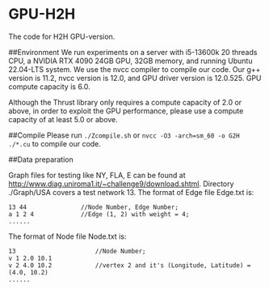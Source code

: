 # GPU-H2H
The code for H2H GPU-version.

##Environment
We run experiments on a server with i5-13600k 20 threads CPU, a NVIDIA RTX 4090 24GB GPU, 32GB memory, and running Ubuntu 22.04-LTS system. 
We use the nvcc compiler to compile our code. Our g++ version is 11.2, nvcc version is 12.0, and GPU driver version is 12.0.525. GPU compute capacity is 6.0.

Although the Thrust library only requires a compute capacity of 2.0 or above, in order to exploit the GPU performance, please use a compute capacity of at least 5.0 or above.


##Compile
Please run 
```./Zcompile.sh```
or
```nvcc -O3 -arch=sm_60 -o G2H ./*.cu```
to compile our code.


##Data preparation

Graph files for testing like NY, FLA, E can be found at http://www.diag.uniroma1.it/~challenge9/download.shtml.
Directory ./Graph/USA covers a test network 13. 
The format of Edge file Edge.txt is:
```
13 44               //Node Number, Edge Number;
a 1 2 4             //Edge (1, 2) with weight = 4;
......
```

The format of Node file Node.txt is:
```
13                      //Node Number;
v 1 2.0 10.1
v 2 4.0 10.2            //vertex 2 and it's (Longitude, Latitude) = (4.0, 10.2)
......
```

